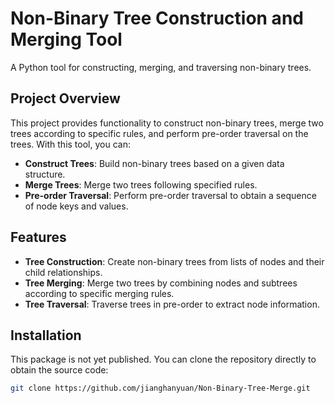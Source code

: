 # Non-Binary Tree Construction and Merging Tool

A Python tool for constructing, merging, and traversing non-binary trees.

## Project Overview

This project provides functionality to construct non-binary trees, merge two trees according to specific rules, and perform pre-order traversal on the trees. With this tool, you can:

- **Construct Trees**: Build non-binary trees based on a given data structure.
- **Merge Trees**: Merge two trees following specified rules.
- **Pre-order Traversal**: Perform pre-order traversal to obtain a sequence of node keys and values.

## Features

- **Tree Construction**: Create non-binary trees from lists of nodes and their child relationships.
- **Tree Merging**: Merge two trees by combining nodes and subtrees according to specific merging rules.
- **Tree Traversal**: Traverse trees in pre-order to extract node information.

## Installation

This package is not yet published. You can clone the repository directly to obtain the source code:

```bash
git clone https://github.com/jianghanyuan/Non-Binary-Tree-Merge.git




